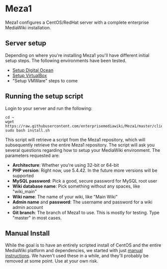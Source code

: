 # Meza1

Meza1 configures a CentOS/RedHat server with a complete enterprise MediaWiki installation.

## Server setup 

Depending on where you're installing Meza1 you'll have different initial setup steps. The following environments have been tested.

* [Setup Digital Ocean](manual/SetupDigitalOcean.md)
* [Setup VirtualBox](manual/1.0-SettingUpVirtualBox.md)
* "Setup VMWare" steps to come

## Running the setup script

Login to your server and run the following:

```
cd ~
wget https://raw.githubusercontent.com/enterprisemediawiki/Meza1/master/client_files/install.sh
sudo bash install.sh
```

This script will retrieve a script from the Meza1 repository, which will subsequently retrieve the entire Meza1 repository. The script will ask you several questions regarding how to setup your MediaWiki environment. The parameters requested are:

* **Architecture**: Whether you're using 32-bit or 64-bit
* **PHP version**: Right now, use 5.4.42. In the future more versions will be supported
* **MySQL password**: Pick a good, secure password for MySQL root user
* **Wiki database name**: Pick something without any spaces, like "wiki_main"
* **Wiki name**: The name of your wiki, like "Main Wiki"
* **Admin name** and **password**: The username and password for a wiki admin account
* **Git branch**: The branch of Meza1 to use. This is mostly for testing. Type "master" in most cases.

## Manual Install
While the goal is to have an entirely scripted install of CentOS and the entire MediaWiki platform and dependencies, we started with just [manual instructions](manual/README.md). We haven't used these in a while, and they'll probably be removed at some point. Use at your own risk.

